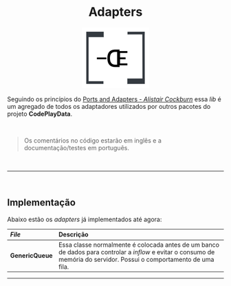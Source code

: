 <div align="center">

# Adapters

![](https://raw.githubusercontent.com/CodePlayData/adapters/main/assets/adapters-white-logo.png)

</div>

Seguindo os princípios do [Ports and Adapters - _Alistair Cockburn_](https://alistair.cockburn.us/hexagonal-architecture/) essa _lib_ é um agregado de todos os adaptadores utilizados por outros pacotes do projeto **CodePlayData**.

<br>

> Os comentários no código estarão em inglês e a documentação/testes em português.

<br>

---

<br>

## Implementação

Abaixo estão os _adapters_ já implementados até agora:

| _File_   | Descrição  |
|:---------|:-----------|
|**GenericQueue** |  Essa classe normalmente é colocada antes de um banco de dados para controlar a _inflow_ e evitar o consumo de memória do servidor. Possui o comportamento de uma fila.|

---
<br>
